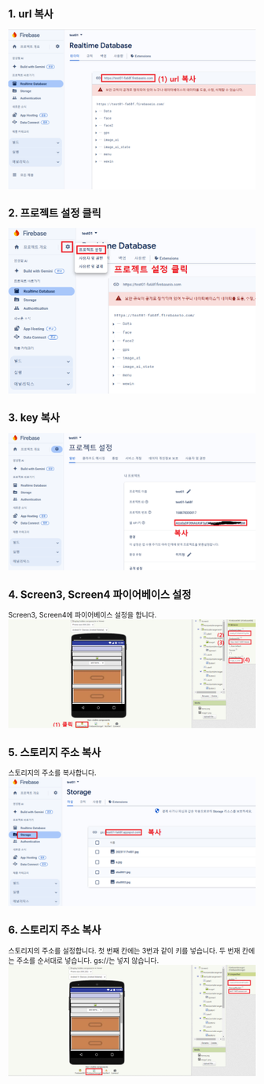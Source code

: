 
## 1. url 복사
![url 복사](/images/1%20url%20복사.png)

## 2. 프로젝트 설정 클릭
![프로젝트설정](/images/2%20프로젝트%20설정%20클릭.png)

## 3. key 복사
![key 복사](/images/03%20key%20복사.png)

## 4. Screen3, Screen4 파이어베이스 설정
Screen3, Screen4에 파이어베이스 설정을 합니다.
![파이어베이스 설정](/images/4%20퍼이어베이스%20설정.png)

## 5. 스토리지 주소 복사
스토리지의 주소를 복사합니다.
![스토리지 주소복사](/images/05%20스토리지%20주소.png)

## 6. 스토리지 주소 복사
스토리지의 주소를 설정합니다.
첫 번째 칸에는 3번과 같이 키를 넣습니다.
두 번재 칸에는 주소를 순서대로 넣습니다.
gs://는 넣지 않습니다.
![스토리지 설정](/images/06%20스토리지%20설정.png)